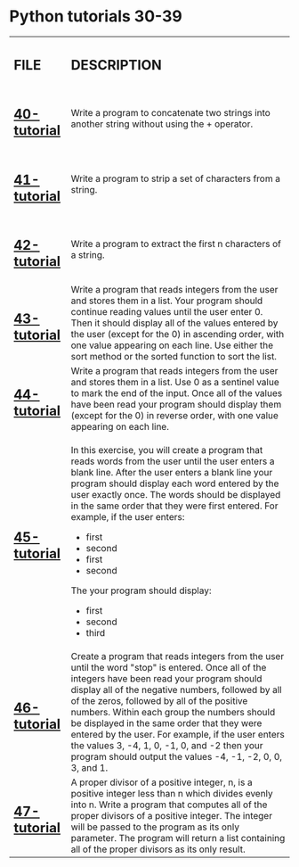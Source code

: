 <h1>Python tutorials 30-39</h1>

<table>
    <tr>
        <td><h2><strong>FILE</strong></h2></td>
        <td><h2><stromg>DESCRIPTION</stromg></h2></td>
    </tr>
    <tr>
        <td><h2><a href="https://github.com/LivingDemonness28/python_tutorials/blob/main/tutorials_40-49/40-tutorial.ipynb">40-tutorial</a></h2></td>
        <td>Write a program to concatenate two strings into another string without using the + operator.</td>
    </tr>
    <tr>
        <td><h2><a href="https://github.com/LivingDemonness28/python_tutorials/blob/main/tutorials_40-49/41-tutorial.ipynb">41-tutorial</a></h2></td>
        <td>Write a program to strip a set of characters from a string.</td>
    </tr>
    <tr>
        <td><h2><a href="https://github.com/LivingDemonness28/python_tutorials/blob/main/tutorials_40-49/42-tutorial.ipynb">42-tutorial</a></h2></td>
        <td>Write a program to extract the first n characters of a string.</td>
    </tr>
    <tr>
        <td><h2><a href="https://github.com/LivingDemonness28/python_tutorials/blob/main/tutorials_40-49/43-tutorial.ipynb">43-tutorial</a></h2></td>
        <td>Write a program that reads integers from the user and stores them in a list. Your program should continue reading values until the user enter 0. Then it should display all of the values entered by the user (except for the 0) in ascending order, with one value appearing on each line. Use either the sort method or the sorted function to sort the list.</td>
    </tr>
    <tr>
        <td><h2><a href="https://github.com/LivingDemonness28/python_tutorials/blob/main/tutorials_40-49/44-tutorial.ipynb">44-tutorial</a></h2></td>
        <td>Write a program that reads integers from the user and stores them in a list. Use 0 as a sentinel value to mark the end of the input. Once all of the values have been read your program should display them (except for the 0) in reverse order, with one value appearing on each line.</td>
    </tr>
    <tr>
        <td><h2><a href="https://github.com/LivingDemonness28/python_tutorials/blob/main/tutorials_40-49/45-tutorial.ipynb">45-tutorial</a></h2></td>
        <td>
            <p>In this exercise, you will create a program that reads words from the user until the user enters a blank line. After the user enters a blank line your program should display each word entered by the user exactly once. The words should be displayed in the same order that they were first entered. For example, if the user enters:</p>
            <ul>
                <li>first</li>
                <li>second</li>
                <li>first</li>
                <li>second</li>
            </ul>
            <p>The your program should display:</p>
            <ul>
                <li>first</li>
                <li>second</li>
                <li>third</li>
            </ul>
        </td>
    </tr>
    <tr>
        <td><h2><a href="https://github.com/LivingDemonness28/python_tutorials/blob/main/tutorials_40-49/46-tutorial.ipynb">46-tutorial</a></h2></td>
        <td>Create a program that reads integers from the user until the word "stop" is entered. Once all of the integers have been read your program should display all of the negative numbers, followed by all of the zeros, followed by all of the positive numbers. Within each group the numbers should be displayed in the same order that they were entered by the user. For example, if the user enters the values 3, -4, 1, 0, -1, 0, and -2 then your program should output the values -4, -1, -2, 0, 0, 3, and 1.</td>
    </tr>
    <tr>
        <td><h2><a href="https://github.com/LivingDemonness28/python_tutorials/blob/main/tutorials_40-49/47-tutorial.ipynb">47-tutorial</a></h2></td>
        <td>A proper divisor of a positive integer, n, is a positive integer less than n which divides evenly into n. Write a program that computes all of the proper divisors of a positive integer. The integer will be passed to the program as its only parameter. The program will return a list containing all of the proper divisors as its only result.</td>
    </tr>
</table>